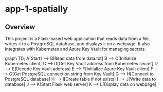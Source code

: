 # app-1-spatially

## Overview

This project is a Flask-based web application that reads data from a file, writes it to a PostgreSQL database, and displays it on a webpage. It also integrates with Kubernetes and Azure Key Vault for managing secrets.

graph TD;
    A[Start] --> B[Read data from data.txt]
    B --> C[Initialize Kubernetes client]
    C --> D[Get Key Vault address from Kubernetes secret]
    D --> E[Decode Key Vault address]
    E --> F[Initialize Azure Key Vault client]
    F --> G[Get PostgreSQL connection string from Key Vault]
    G --> H[Connect to PostgreSQL database]
    H --> I[Create table if not exists]
    I --> J[Write data to database]
    J --> K[Start Flask web server]
    K --> L[Display data on webpage]
